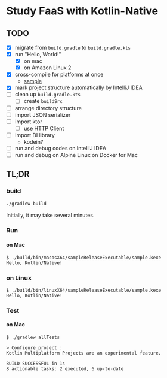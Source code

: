 # Study FaaS with Kotlin-Native

## TODO
- [x] migrate from `build.gradle` to `build.gradle.kts`
- [x] run "Hello, World!"
  - [x] on mac
  - [x] on Amazon Linux 2
- [x] cross-compile for platforms at once
  - [sample][example to build at once]
- [x] mark project structure automatically by IntelliJ IDEA
- [ ] clean up `build.gradle.kts`
  - [ ] create `buildSrc`
- [ ] arrange directory structure
- [ ] import JSON serializer
- [ ] import ktor
  - [ ] use HTTP Client
- [ ] import DI library
  - kodein?
- [ ] run and debug codes on IntelliJ IDEA
- [ ] run and debug on Alpine Linux on Docker for Mac

[example to build at once]: https://github.com/JetBrains/kotlin/blob/1.3.20/libraries/tools/kotlin-gradle-plugin-integration-tests/src/test/resources/testProject/new-mpp-native-binaries/kotlin-dsl/build.gradle.kts

## TL;DR
### build
```sh
./gradlew build
```

Initially, it may take several minutes.

### Run
#### on Mac
```console
$ ./build/bin/macosX64/sampleReleaseExecutable/sample.kexe
Hello, Kotlin/Native!
```

### on Linux
```console
$ ./build/bin/linuxX64/sampleReleaseExecutable/sample.kexe
Hello, Kotlin/Native!
```

### Test
#### on Mac
```console
$ ./gradlew allTests

> Configure project :
Kotlin Multiplatform Projects are an experimental feature.

BUILD SUCCESSFUL in 1s
8 actionable tasks: 2 executed, 6 up-to-date
```


